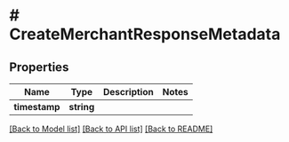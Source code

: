 # # CreateMerchantResponseMetadata

## Properties

Name | Type | Description | Notes
------------ | ------------- | ------------- | -------------
**timestamp** | **string** |  |

[[Back to Model list]](../../README.md#models) [[Back to API list]](../../README.md#endpoints) [[Back to README]](../../README.md)
